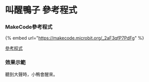 # 叫醒鴨子 參考程式

### MakeCode參考程式

{% embed url="https://makecode.microbit.org/_2aF3qfP7PdFg" %}

[參考程式](https://makecode.microbit.org/\_2aF3qfP7PdFg)

### 效果示範

聽到大聲時，小鴨會醒來。

<figure><img src="https://learn.kittenbot.cc/assets/images/1693219164076-97d92fc3-7b66-4cc2-bcc9-a72535dfd0b6-1c31730e7fe0fcb9b9947768256d665d.gif" alt=""><figcaption></figcaption></figure>
